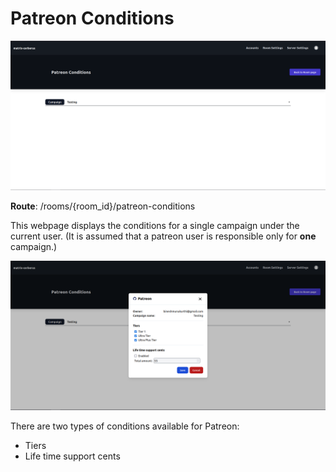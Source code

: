 Patreon Conditions
==============

![Patreon Conditions](../../assets/patreon_conditions.png)

**Route**: /rooms/{room_id}/patreon-conditions

This webpage displays the conditions for a single campaign under the current user.
(It is assumed that a patreon user is responsible only for **one** campaign.)

![Patreon Conditions Modal](../../assets/patreon_conditions_modal.png)

There are two types of conditions available for Patreon:
- Tiers
- Life time support cents
